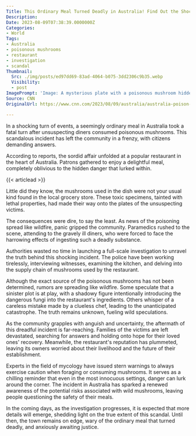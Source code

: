 ```yaml
---
Title: This Ordinary Meal Turned Deadly in Australia! Find Out the Shocking Truth Behind the Poison Mushroom Scandal
Description: 
Date: 2023-08-09T07:38:39.0000000Z
Categories:
- World
Tags:
- Australia
- poisonous mushrooms
- restaurant
- investigation
- scandal
Thumbnail:
  Src: ./img/posts/ed97dd69-83ad-4064-b075-3dd2306c9b35.webp
  Visibility:
  - post
ImagePrompt: 'Image: A mysterious plate with a poisonous mushroom hidden amidst innocent-looking food, capturing the danger and scandal of the incident in Australia.'
Source: CNN
OriginalUrl: https://www.cnn.com/2023/08/09/australia/australia-poison-mushroom-meal-intl-hnk/index.html

---
```

In a shocking turn of events, a seemingly ordinary meal in Australia took a fatal turn after unsuspecting diners consumed poisonous mushrooms. This scandalous incident has left the community in a frenzy, with citizens demanding answers.

According to reports, the sordid affair unfolded at a popular restaurant in the heart of Australia. Patrons gathered to enjoy a delightful meal, completely oblivious to the hidden danger that lurked within.

{{< articlead >}}

Little did they know, the mushrooms used in the dish were not your usual kind found in the local grocery store. These toxic specimens, tainted with lethal properties, had made their way onto the plates of the unsuspecting victims.

The consequences were dire, to say the least. As news of the poisoning spread like wildfire, panic gripped the community. Paramedics rushed to the scene, attending to the gravely ill diners, who were forced to face the harrowing effects of ingesting such a deadly substance.

Authorities wasted no time in launching a full-scale investigation to unravel the truth behind this shocking incident. The police have been working tirelessly, interviewing witnesses, examining the kitchen, and delving into the supply chain of mushrooms used by the restaurant.

Although the exact source of the poisonous mushrooms has not been determined, rumors are spreading like wildfire. Some speculate that a sinister plot is at play, with a shadowy figure intentionally introducing the dangerous fungi into the restaurant's ingredients. Others whisper of a careless mistake made by a clueless chef, leading to the unanticipated catastrophe. The truth remains unknown, fueling wild speculations.

As the community grapples with anguish and uncertainty, the aftermath of this dreadful incident is far-reaching. Families of the victims are left devastated, searching for answers and holding onto hope for their loved ones' recovery. Meanwhile, the restaurant's reputation has plummeted, leaving its owners worried about their livelihood and the future of their establishment.

Experts in the field of mycology have issued stern warnings to always exercise caution when foraging or consuming mushrooms. It serves as a chilling reminder that even in the most innocuous settings, danger can lurk around the corner. The incident in Australia has sparked a renewed awareness of the potential risks associated with wild mushrooms, leaving people questioning the safety of their meals.

In the coming days, as the investigation progresses, it is expected that more details will emerge, shedding light on the true extent of this scandal. Until then, the town remains on edge, wary of the ordinary meal that turned deadly, and anxiously awaiting justice.
